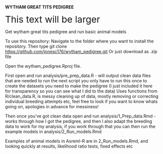 <b>WYTHAM GREAT TITS PEDIGREE</b>

<span style="font-size:30px;">This text will be larger</span>

Get wytham great tits pedigree and run basic animal models

To use this repository:
Navigate to the folder where you want to install the repository. Then type git clone https://github.com/jonesc176/wytham_pedigree.git
Or just download as .zip file

Open the wytham_pedigree.Rproj file. 

First open and run analysis/pre_prep_data.R - will output clean data files that are needed to run the next script
you only have to run this once to create the datasets you need to make the pedigree (I just included it here for transparency so you can see what I did to the data)
Uses functions from R/clean_data.R, is messy cleaning up of data, mostly removing or correcting individual breeding attempts etc, feel free to look if you want to know whats going on, apologies in advance for messiness!

Then once you've got clean data open and run analysis/1_Prep_data.Rmd - works through how I got the pedigree, and then I also adapt the breeding data to work for my analysis, if you work through that you can then run the example models in analysis/2_Run_models.Rmd

Examples of animal models in Asreml-R are in 2_Run_models.Rmd, and looking quickly at results, likelihood ratio tests, fixed effects etc 


